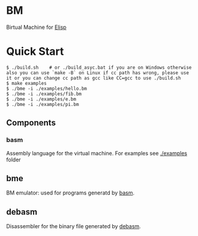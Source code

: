 # BM

Birtual Machine for [Elisp](https://github.com/tsoding/elisp)

# Quick Start

```console
$ ./build.sh    # or ./build_asyc.bat if you are on Windows otherwise also you can use `make -B` on Linux if cc path has wrong, please use it or you can change cc path as gcc like CC=gcc to use ./build.sh
$ make examples
$ ./bme -i ./examples/hello.bm
$ ./bme -i ./examples/fib.bm
$ ./bme -i ./examples/e.bm
$ ./bme -i ./examples/pi.bm
```

## Components

### basm

Assembly language for the virtual machine. For examples see [./examples](./examples) folder

## bme
BM emulator: used for programs generatd by [basm](#basm).

## debasm
Disassembler for the binary file generated by [debasm](#debasm).